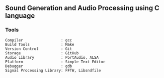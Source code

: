 ## Sound Generation and Audio Processing using C language 

### Tools

```
Compiler                 : gcc  
Build Tools              : Make   
Version Control          : Git  
Storage                  : GitHub  
Audio Library            : PortAudio, ALSA  
Platform                 : Simple Text Editor  
Debugger                 : gdb  
Signal Processing Library: FFTW, Libsndfile  
```

